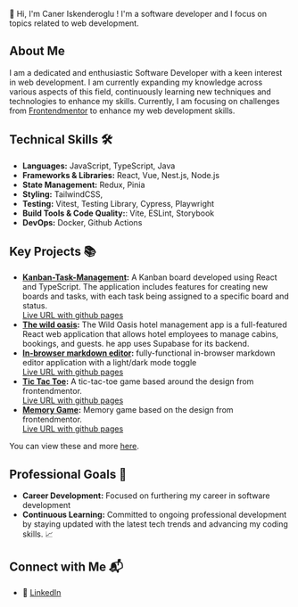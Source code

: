 👋 Hi, I'm Caner Iskenderoglu ! I'm a software developer and I focus on topics related to web development.

## About Me
I am a dedicated and enthusiastic Software Developer with a keen interest in web development. I am currently expanding my knowledge across various aspects of this field, continuously learning new techniques and technologies to enhance my skills. 
Currently, I am focusing on challenges from [Frontendmentor](https://www.frontendmentor.io/) to enhance my web development skills. 

## Technical Skills 🛠️
- **Languages:** JavaScript, TypeScript, Java
- **Frameworks & Libraries:** React, Vue, Nest.js, Node.js
- **State Management:** Redux, Pinia
- **Styling:** TailwindCSS,
- **Testing:** Vitest, Testing Library, Cypress, Playwright
- **Build Tools & Code Quality:**: Vite, ESLint, Storybook
- **DevOps:** Docker, Github Actions

## Key Projects 📚
- **[Kanban-Task-Management](https://github.com/caner404/kanban-task-management):** A Kanban board developed using React and TypeScript. The application includes features for creating new boards and tasks, with each task being assigned to a specific board and status. <br/>
      [Live URL with github pages](https://caner404.github.io/kanban-task-management/)
- **[The wild oasis](https://github.com/caner404/the-wild-oasis):** The Wild Oasis hotel management app is a full-featured React web application that allows hotel employees to manage cabins, bookings, and guests. he app uses Supabase for its backend.
- **[In-browser markdown editor](https://github.com/caner404/in-browser-markdown-editor):** fully-functional in-browser markdown editor application with a light/dark mode toggle <br/>
      [Live URL with github pages](https://caner404.github.io/in-browser-markdown-editor/)
- **[Tic Tac Toe](https://github.com/caner404/memory-game):** A tic-tac-toe game based around the design from frontendmentor. <br/>
      [Live URL with github pages](https://caner404.github.io/tic-tac-toe/)
- **[Memory Game](https://github.com/caner404/memory-game):** Memory game based on the design from frontendmentor. <br/>
      [Live URL with github pages](https://caner404.github.io/memory-game/)

You can view these and more [here](https://github.com/caner404).

## Professional Goals 🚀
- **Career Development:** Focused on furthering my career in software development
- **Continuous Learning:** Committed to ongoing professional development by staying updated with the latest tech trends and advancing my coding skills. 📈

## Connect with Me 📬
- 🔗 [LinkedIn](https://www.linkedin.com/in/caner-iskenderoglu)
